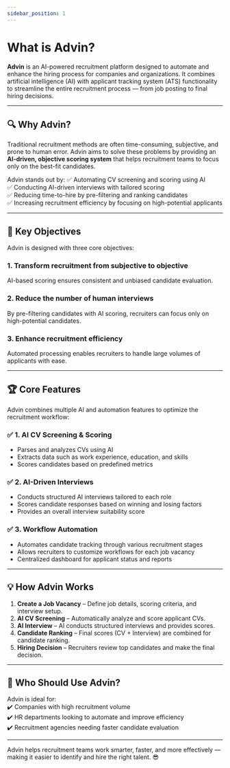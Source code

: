 ```yaml
---
sidebar_position: 1
---
```


# What is Advin?

**Advin** is an AI-powered recruitment platform designed to automate and enhance the hiring process for companies and organizations. It combines artificial intelligence (AI) with applicant tracking system (ATS) functionality to streamline the entire recruitment process — from job posting to final hiring decisions.

---

## 🔍 **Why Advin?**
Traditional recruitment methods are often time-consuming, subjective, and prone to human error. Advin aims to solve these problems by providing an **AI-driven, objective scoring system** that helps recruitment teams to focus only on the best-fit candidates.

Advin stands out by:
✅ Automating CV screening and scoring using AI  
✅ Conducting AI-driven interviews with tailored scoring  
✅ Reducing time-to-hire by pre-filtering and ranking candidates  
✅ Increasing recruitment efficiency by focusing on high-potential applicants  

---

## 🚀 **Key Objectives**
Advin is designed with three core objectives:  

### 1. **Transform recruitment from subjective to objective**  
AI-based scoring ensures consistent and unbiased candidate evaluation.  

### 2. **Reduce the number of human interviews**  
By pre-filtering candidates with AI scoring, recruiters can focus only on high-potential candidates.  

### 3. **Enhance recruitment efficiency**  
Automated processing enables recruiters to handle large volumes of applicants with ease.  

---

## 🏆 **Core Features**
Advin combines multiple AI and automation features to optimize the recruitment workflow:

### ✅ **1. AI CV Screening & Scoring**
- Parses and analyzes CVs using AI  
- Extracts data such as work experience, education, and skills  
- Scores candidates based on predefined metrics  

### ✅ **2. AI-Driven Interviews**
- Conducts structured AI interviews tailored to each role  
- Scores candidate responses based on winning and losing factors  
- Provides an overall interview suitability score  

### ✅ **3. Workflow Automation**
- Automates candidate tracking through various recruitment stages  
- Allows recruiters to customize workflows for each job vacancy  
- Centralized dashboard for applicant status and reports  

---

## 💡 **How Advin Works**
1. **Create a Job Vacancy** – Define job details, scoring criteria, and interview setup.  
2. **AI CV Screening** – Automatically analyze and score applicant CVs.  
3. **AI Interview** – AI conducts structured interviews and provides scores.  
4. **Candidate Ranking** – Final scores (CV + Interview) are combined for candidate ranking.  
5. **Hiring Decision** – Recruiters review top candidates and make the final decision.  

---

## 🎯 **Who Should Use Advin?**
Advin is ideal for:  
✔️ Companies with high recruitment volume  
✔️ HR departments looking to automate and improve efficiency  
✔️ Recruitment agencies needing faster candidate evaluation  

---

Advin helps recruitment teams work smarter, faster, and more effectively — making it easier to identify and hire the right talent. 😎
